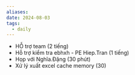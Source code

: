 ```yaml
---
aliases: 
date: 2024-08-03
tags:
  - daily
---
```

- HỖ trợ team (2 tiếng)
- Hỗ trợ kiểm tra ebhxh - PE Hiep.Tran (1 tiếng)
- Họp với Nghĩa.Đặng (30 phút)
- Xử lý xuất excel cache memory (30)

